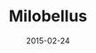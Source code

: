 ---
layout: post
title: "Milobellus"
date: 2015-02-24
categories: [Pêche]
image: http://www.pokepedia.fr/images/9/98/Milobellus-RS.png
caught: Milobellus
location: Route 119
level: 35
version: OR
---